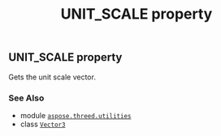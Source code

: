 ﻿---
title: UNIT_SCALE property
second_title: Aspose.3D for Python via .NET API References
description: 
type: docs
weight: 120
url: /aspose.threed.utilities/vector3/unit_scale/
is_root: false
---

## UNIT_SCALE property


Gets the unit scale vector.

### See Also
* module [`aspose.threed.utilities`](../../)
* class [`Vector3`](/3d/python-net/aspose.threed.utilities/vector3)

